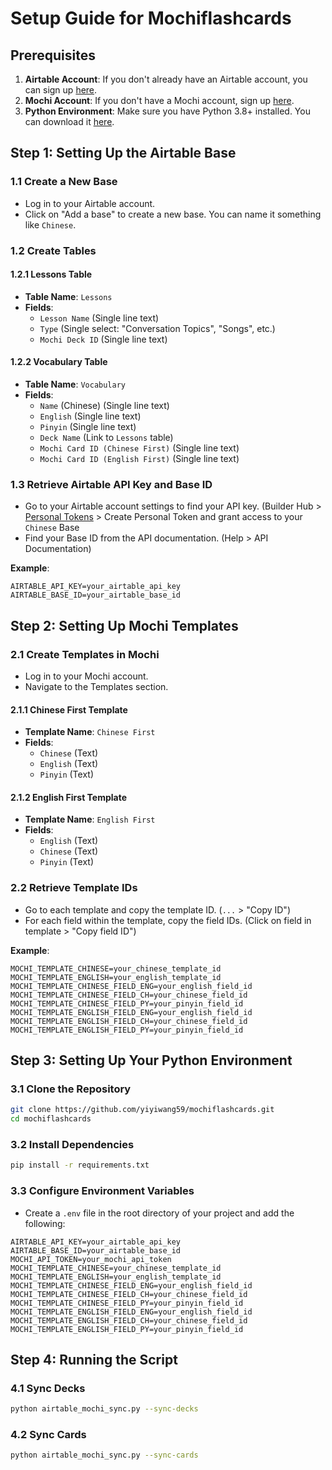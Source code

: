 
# Setup Guide for Mochiflashcards

## Prerequisites

1. **Airtable Account**: If you don't already have an Airtable account, you can sign up [here](https://airtable.com/).
2. **Mochi Account**: If you don't have a Mochi account, sign up [here](https://mochi.cards/).
3. **Python Environment**: Make sure you have Python 3.8+ installed. You can download it [here](https://www.python.org/downloads/).

## Step 1: Setting Up the Airtable Base

### 1.1 Create a New Base

- Log in to your Airtable account.
- Click on "Add a base" to create a new base. You can name it something like `Chinese`.

### 1.2 Create Tables

#### 1.2.1 Lessons Table

- **Table Name**: `Lessons`
- **Fields**:
  - `Lesson Name` (Single line text)
  - `Type` (Single select: "Conversation Topics", "Songs", etc.)
  - `Mochi Deck ID` (Single line text)

#### 1.2.2 Vocabulary Table

- **Table Name**: `Vocabulary`
- **Fields**:
  - `Name` (Chinese) (Single line text)
  - `English` (Single line text)
  - `Pinyin` (Single line text)
  - `Deck Name` (Link to `Lessons` table)
  - `Mochi Card ID (Chinese First)` (Single line text)
  - `Mochi Card ID (English First)` (Single line text)

### 1.3 Retrieve Airtable API Key and Base ID

- Go to your Airtable account settings to find your API key. (Builder Hub > [Personal Tokens](https://airtable.com/create/tokens) > Create Personal Token and grant access to your `Chinese` Base
- Find your Base ID from the API documentation. (Help > API Documentation)

**Example**:
```plaintext
AIRTABLE_API_KEY=your_airtable_api_key
AIRTABLE_BASE_ID=your_airtable_base_id
```

## Step 2: Setting Up Mochi Templates

### 2.1 Create Templates in Mochi

- Log in to your Mochi account.
- Navigate to the Templates section.

#### 2.1.1 Chinese First Template

- **Template Name**: `Chinese First`
- **Fields**:
  - `Chinese` (Text)
  - `English` (Text)
  - `Pinyin` (Text)

#### 2.1.2 English First Template

- **Template Name**: `English First`
- **Fields**:
  - `English` (Text)
  - `Chinese` (Text)
  - `Pinyin` (Text)

### 2.2 Retrieve Template IDs

- Go to each template and copy the template ID. (`...` > "Copy ID")
- For each field within the template, copy the field IDs. (Click on field in template > "Copy field ID")

**Example**:
```plaintext
MOCHI_TEMPLATE_CHINESE=your_chinese_template_id
MOCHI_TEMPLATE_ENGLISH=your_english_template_id
MOCHI_TEMPLATE_CHINESE_FIELD_ENG=your_english_field_id
MOCHI_TEMPLATE_CHINESE_FIELD_CH=your_chinese_field_id
MOCHI_TEMPLATE_CHINESE_FIELD_PY=your_pinyin_field_id
MOCHI_TEMPLATE_ENGLISH_FIELD_ENG=your_english_field_id
MOCHI_TEMPLATE_ENGLISH_FIELD_CH=your_chinese_field_id
MOCHI_TEMPLATE_ENGLISH_FIELD_PY=your_pinyin_field_id
```

## Step 3: Setting Up Your Python Environment

### 3.1 Clone the Repository

```bash
git clone https://github.com/yiyiwang59/mochiflashcards.git
cd mochiflashcards
```

### 3.2 Install Dependencies

```bash
pip install -r requirements.txt
```

### 3.3 Configure Environment Variables

- Create a `.env` file in the root directory of your project and add the following:

```plaintext
AIRTABLE_API_KEY=your_airtable_api_key
AIRTABLE_BASE_ID=your_airtable_base_id
MOCHI_API_TOKEN=your_mochi_api_token
MOCHI_TEMPLATE_CHINESE=your_chinese_template_id
MOCHI_TEMPLATE_ENGLISH=your_english_template_id
MOCHI_TEMPLATE_CHINESE_FIELD_ENG=your_english_field_id
MOCHI_TEMPLATE_CHINESE_FIELD_CH=your_chinese_field_id
MOCHI_TEMPLATE_CHINESE_FIELD_PY=your_pinyin_field_id
MOCHI_TEMPLATE_ENGLISH_FIELD_ENG=your_english_field_id
MOCHI_TEMPLATE_ENGLISH_FIELD_CH=your_chinese_field_id
MOCHI_TEMPLATE_ENGLISH_FIELD_PY=your_pinyin_field_id
```

## Step 4: Running the Script

### 4.1 Sync Decks

```bash
python airtable_mochi_sync.py --sync-decks
```

### 4.2 Sync Cards

```bash
python airtable_mochi_sync.py --sync-cards
```
